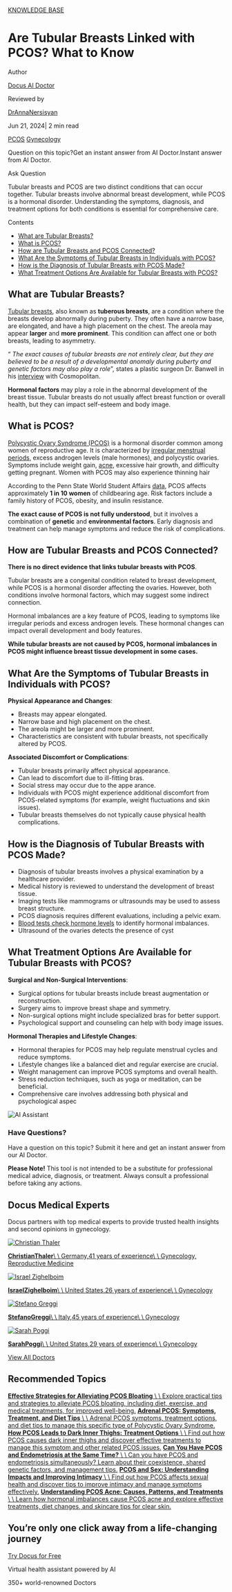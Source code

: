 [KNOWLEDGE BASE](https://docus.ai/knowledge-base)

# Are Tubular Breasts Linked with PCOS? What to Know

Author

[Docus AI Doctor](https://docus.ai/ai-doctor)

Reviewed by

[DrAnnaNersisyan](https://docus.ai/author/dr-anna-nersisyan)

Jun 21, 2024\| 2 min read

[PCOS](https://docus.ai/tags/pcos) [Gynecology](https://docus.ai/tags/gynecology)

Question on this topic?Get an instant answer from AI Doctor.Instant answer from AI Doctor.

Ask Question

Tubular breasts and PCOS are two distinct conditions that can occur together. Tubular breasts involve abnormal breast development, while PCOS is a hormonal disorder. Understanding the symptoms, diagnosis, and treatment options for both conditions is essential for comprehensive care.

Contents

- [What are Tubular Breasts?](https://docus.ai/knowledge-base/tubular-breasts-with-pcos#what-are-tubular-breasts)
- [What is PCOS?](https://docus.ai/knowledge-base/tubular-breasts-with-pcos#what-is-pcos)
- [How are Tubular Breasts and PCOS Connected?](https://docus.ai/knowledge-base/tubular-breasts-with-pcos#how-are-tubular-breasts-and-pcos-connected)
- [What Are the Symptoms of Tubular Breasts in Individuals with PCOS?](https://docus.ai/knowledge-base/tubular-breasts-with-pcos#what-are-the-symptoms-of-tubular-breasts-in-individuals-with-pcos)
- [How is the Diagnosis of Tubular Breasts with PCOS Made?](https://docus.ai/knowledge-base/tubular-breasts-with-pcos#how-is-the-diagnosis-of-tubular-breasts-with-pcos-made)
- [What Treatment Options Are Available for Tubular Breasts with PCOS?](https://docus.ai/knowledge-base/tubular-breasts-with-pcos#what-treatment-options-are-available-for-tubular-breasts-with-pcos)

## What are Tubular Breasts?

[Tubular breasts](https://docus.ai/symptoms-guide/tubular-breasts), also known as **tuberous breasts**, are a condition where the breasts develop abnormally during puberty. They often have a narrow base, are elongated, and have a high placement on the chest. The areola may appear **larger** and **more prominent**. This condition can affect one or both breasts, leading to asymmetry.

“ _The exact causes of tubular breasts are not entirely clear, but they are believed to be a result of a developmental anomaly during puberty and genetic factors may also play a role_”, states a plastic surgeon Dr. Banwell in his [interview](https://www.cosmopolitan.com/uk/body/a45322757/tubular-breasts/) with Cosmopolitan.

**Hormonal factors** may play a role in the abnormal development of the breast tissue. Tubular breasts do not usually affect breast function or overall health, but they can impact self-esteem and body image.

## What is PCOS?

[Polycystic Ovary Syndrome (PCOS)](https://docus.ai/symptoms-guide/pcos-overview) is a hormonal disorder common among women of reproductive age. It is characterized by [irregular menstrual periods](https://docus.ai/symptoms-guide/8-types-of-abnormal-menstruation#types-of-abnormal-menstruation), excess androgen levels (male hormones), and polycystic ovaries. Symptoms include weight gain, [acne](https://docus.ai/knowledge-base/pcos-acne), excessive hair growth, and difficulty getting pregnant. Women with PCOS may also experience thinning hair

According to the Penn State World Student Affairs [data](https://studentaffairs.psu.edu/health-wellness/healthcare-and-medical-services/health-information-resources/polycystic-ovary#:~:text=Polycystic%20ovary%20syndrome%20(PCOS)%20is,their%20overall%20health%20and%20appearance.), PCOS affects approximately **1 in 10 women** of childbearing age. Risk factors include a family history of PCOS, obesity, and insulin resistance.

**The exact cause of PCOS is not fully understood**, but it involves a combination of **genetic** and **environmental factors**. Early diagnosis and treatment can help manage symptoms and reduce the risk of complications.

## How are Tubular Breasts and PCOS Connected?

**There is no direct evidence that links tubular breasts with PCOS**.

Tubular breasts are a congenital condition related to breast development, while PCOS is a hormonal disorder affecting the ovaries. However, both conditions involve hormonal factors, which may suggest some indirect connection.

Hormonal imbalances are a key feature of PCOS, leading to symptoms like irregular periods and excess androgen levels. These hormonal changes can impact overall development and body features.

**While tubular breasts are not caused by PCOS, hormonal imbalances in PCOS might influence breast tissue development in some cases.**

## What Are the Symptoms of Tubular Breasts in Individuals with PCOS?

**Physical Appearance and Changes**:

- Breasts may appear elongated.
- Narrow base and high placement on the chest.
- The areola might be larger and more prominent.
- Characteristics are consistent with tubular breasts, not specifically altered by PCOS.

**Associated Discomfort or Complications**:

- Tubular breasts primarily affect physical appearance.
- Can lead to discomfort due to ill-fitting bras.
- Social stress may occur due to the appe arance.
- Individuals with PCOS might experience additional discomfort from PCOS-related symptoms (for example, weight fluctuations and skin issues).
- Tubular breasts themselves do not typically cause physical health complications.

## How is the Diagnosis of Tubular Breasts with PCOS Made?

- Diagnosis of tubular breasts involves a physical examination by a healthcare provider.
- Medical history is reviewed to understand the development of breast tissue.
- Imaging tests like mammograms or ultrasounds may be used to assess breast structure.
- PCOS diagnosis requires different evaluations, including a pelvic exam.
- [Blood tests check hormone levels](https://docus.ai/glossary/lab-test-types/hormone-blood-test) to identify hormonal imbalances.
- Ultrasound of the ovaries detects the presence of cyst

## What Treatment Options Are Available for Tubular Breasts with PCOS?

**Surgical and Non-Surgical Interventions**:

- Surgical options for tubular breasts include breast augmentation or reconstruction.
- Surgery aims to improve breast shape and symmetry.
- Non-surgical options might include specialized bras for better support.
- Psychological support and counseling can help with body image issues.

**Hormonal Therapies and Lifestyle Changes**:

- Hormonal therapies for PCOS may help regulate menstrual cycles and reduce symptoms.
- Lifestyle changes like a balanced diet and regular exercise are crucial.
- Weight management can improve PCOS symptoms and overall health.
- Stress reduction techniques, such as yoga or meditation, can be beneficial.
- Comprehensive care involves addressing both physical and psychological aspec

![AI Assistant](https://docus.ai/images/small-assistant.png)

### Have Questions?

Have a question on this topic? Submit it here and get an instant answer from our AI Doctor.

**Please Note!** This tool is not intended to be a substitute for professional medical advice, diagnosis, or treatment. Always consult a professional before taking any actions.

## Docus Medical Experts

Docus partners with top medical experts to provide trusted health insights and second opinions in gynecology.

[![Christian Thaler](https://docus.ai/_next/image?url=https%3A%2F%2Fdocus-live-cms-storage-us.s3.amazonaws.com%2Fnetwork_doctors%2Fprofile_pictures%2F6a1348b8aa2b0f6103484b9814cfc261.png&w=3840&q=100)](https://docus.ai/doctors/christian-thaler-271)

[**ChristianThaler**\\
\\
Germany,41 years of experience\\
\\
Gynecology, Reproductive Medicine](https://docus.ai/doctors/christian-thaler-271)

[![Israel Zighelboim](https://docus.ai/_next/image?url=https%3A%2F%2Fdocus-live-cms-storage-us.s3.amazonaws.com%2Fnetwork_doctors%2Fprofile_pictures%2F855539cf2ef975139ff98ed982f501df.png&w=3840&q=100)](https://docus.ai/doctors/israel-zighelboim-308)

[**IsraelZighelboim**\\
\\
United States,26 years of experience\\
\\
Gynecology](https://docus.ai/doctors/israel-zighelboim-308)

[![Stefano Greggi](https://docus.ai/_next/image?url=https%3A%2F%2Fdocus-live-cms-storage-us.s3.amazonaws.com%2Fnetwork_doctors%2Fprofile_pictures%2Fd645234a5fbc69b58c047878d2135f09.png&w=3840&q=100)](https://docus.ai/doctors/stefano-greggi-297)

[**StefanoGreggi**\\
\\
Italy,45 years of experience\\
\\
Gynecology](https://docus.ai/doctors/stefano-greggi-297)

[![Sarah Poggi](https://docus.ai/_next/image?url=https%3A%2F%2Fdocus-live-cms-storage-us.s3.amazonaws.com%2Fnetwork_doctors%2Fprofile_pictures%2Fa43757d2925c4575e20e59a8d46a1e62.png&w=3840&q=100)](https://docus.ai/doctors/sarah-poggi-443)

[**SarahPoggi**\\
\\
United States,29 years of experience\\
\\
Gynecology](https://docus.ai/doctors/sarah-poggi-443)

[View All Doctors](https://docus.ai/doctors)

## Recommended Topics

[**Effective Strategies for Alleviating PCOS Bloating** \\
\\
Explore practical tips and strategies to alleviate PCOS bloating, including diet, exercise, and medical treatments, for improved well-being.](https://docus.ai/knowledge-base/alleviating-pcos-bloating) [**Adrenal PCOS: Symptoms, Treatment, and Diet Tips** \\
\\
Adrenal PCOS symptoms, treatment options, and diet tips to manage this specific type of Polycystic Ovary Syndrome.](https://docus.ai/knowledge-base/adrenal-pcos) [**How PCOS Leads to Dark Inner Thighs: Treatment Options** \\
\\
Find out how PCOS causes dark inner thighs and discover effective treatments to manage this symptom and other related PCOS issues.](https://docus.ai/knowledge-base/pcos-dark-inner-thighs) [**Can You Have PCOS and Endometriosis at the Same Time?** \\
\\
Can you have PCOS and endometriosis simultaneously? Learn about their coexistence, shared genetic factors, and management tips.](https://docus.ai/knowledge-base/can-you-have-pcos-and-endometriosis) [**PCOS and Sex: Understanding Impacts and Improving Intimacy** \\
\\
Find out how PCOS affects sexual health and discover tips to improve intimacy and manage symptoms effectively.](https://docus.ai/knowledge-base/pcos-and-sex) [**Understanding PCOS Acne: Causes, Patterns, and Treatments** \\
\\
Learn how hormonal imbalances cause PCOS acne and explore effective treatments, diet changes, and skincare tips for clear skin.](https://docus.ai/knowledge-base/pcos-acne)

## You’re only one click away from a life-changing journey

[Try Docus for Free](https://my.docus.ai/auth/signup)

Virtual health assistant powered by AI

350+ world-renowned Doctors
